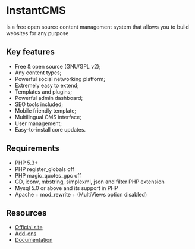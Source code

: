 # InstantCMS

Is a free open source content management system that allows you to build websites for any purpose

## Key features

* Free & open source (GNU/GPL v2);
* Any content types;
* Powerful social networking platform;
* Extremely easy to extend;
* Templates and plugins;
* Powerful admin dashboard;
* SEO tools included;
* Mobile friendly template;
* Multilingual CMS interface;
* User management;
* Easy-to-install core updates.

## Requirements ##
* PHP 5.3+
* PHP register_globals off
* PHP magic_quotes_gpc off
* GD, iconv, mbstring, simplexml, json and filter PHP extension
* Mysql 5.0 or above and its support in PHP
* Apache + mod_rewrite + (MultiViews option disabled)

## Resources

* [Official site](http://www.instantcms.ru/)
* [Add-ons](http://addons.instantcms.ru/)
* [Documentation](http://docs.instantcms.ru/)
